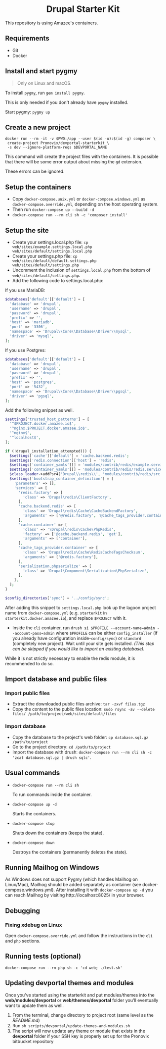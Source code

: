 <p align="center">
 <h1 align="center">Drupal Starter Kit</h1>
</p>

This repository is using Amazee's containers.

## Requirements

- Git
- Docker

## Install and start pygmy

> Only on Linux and macOS.

To install `pygmy`, run `gem install pygmy`.

This is only needed if you don't already have `pygmy` installed.

Start pygmy: `pygmy up`

## Create a new project

``` shell
docker run --rm -it -v $PWD:/app --user $(id -u):$(id -g) composer \
 create-project Pronovix/devportal-starterkit \
 -s dev --ignore-platform-reqs $DEVPORTAL_NAME
```

This command will create the project files with the containers.
It is possible that there will be some error output about missing the `gd` extension.

These errors can be ignored.

## Setup the containers

- Copy `docker-compose.unix.yml` or `docker-compose.windows.yml` as `docker-compose.override.yml`, depending on the
  host operating system.
- Then run `docker-compose up --build -d`
- `docker-compose run --rm cli sh -c 'composer install'`

## Setup the site

- Create your settings.local.php file:
  `cp web/sites/example.settings.local.php web/sites/default/settings.local.php`
- Create your settings.php file:
  `cp web/sites/default/default.settings.php web/sites/default/settings.php`
- Uncomment the inclusion of `settings.local.php` from the bottom of `web/sites/default/settings.php`.
- Add the following code to settings.local.php:

If you use MariaDB:

```php
$databases['default']['default'] = [
  'database' => 'drupal',
  'username' => 'drupal',
  'password' => 'drupal',
  'prefix' => '',
  'host' => 'mariadb',
  'port' => '3306',
  'namespace' => 'Drupal\\Core\\Database\\Driver\\mysql',
  'driver' => 'mysql',
];
```

If you use Postgres:

```php
$databases['default']['default'] = [
  'database' => 'drupal',
  'username' => 'drupal',
  'password' => 'drupal',
  'prefix' => '',
  'host' => 'postgres',
  'port' => '5432',
  'namespace' => 'Drupal\\Core\\Database\\Driver\\pgsql',
  'driver' => 'pgsql',
];
```

Add the following snippet as well.

```php
$settings['trusted_host_patterns'] = [
  '^$PROJECT.docker.amazee.io$',
  '^nginx.$PROJECT.docker.amazee.io$',
  '^nginx$',
  '^localhost$',
];

if (!drupal_installation_attempted()) {
  $settings['cache']['default'] = 'cache.backend.redis';
  $settings['redis.connection']['host'] = 'redis';
  $settings['container_yamls'][] = 'modules/contrib/redis/example.services.yml';
  $settings['container_yamls'][] = 'modules/contrib/redis/redis.services.yml';
  $class_loader->addPsr4('Drupal\\redis\\', 'modules/contrib/redis/src');
  $settings['bootstrap_container_definition'] = [
    'parameters' => [],
    'services' => [
      'redis.factory' => [
        'class' => 'Drupal\redis\ClientFactory',
      ],
      'cache.backend.redis' => [
        'class' => 'Drupal\redis\Cache\CacheBackendFactory',
        'arguments' => ['@redis.factory', '@cache_tags_provider.container', '@serialization.phpserialize'],
      ],
      'cache.container' => [
        'class' => '\Drupal\redis\Cache\PhpRedis',
        'factory' => ['@cache.backend.redis', 'get'],
        'arguments' => ['container'],
      ],
      'cache_tags_provider.container' => [
        'class' => 'Drupal\redis\Cache\RedisCacheTagsChecksum',
        'arguments' => ['@redis.factory'],
      ],
      'serialization.phpserialize' => [
        'class' => 'Drupal\Component\Serialization\PhpSerialize',
      ],
    ],
  ];
}

$config_directories['sync'] = '../config/sync';
```

After adding this snippet to `settings.local.php` look up the lagoon project name from `docker-compose.yml` (e.g. `starterkit` in `starterkit.docker.amazee.io`), and replace `$PROJECT` with it.

- Inside the `cli` container, run `drush si $PROFILE --account-name=admin --account-pass=admin` where `$PROFILE` can be
either `config_installer` (if you already have configuration inside-`config/sync`) or `standard` (completely new
project). Wait until your site gets installed. _(This step can be skipped if you would
like to import an existing database)._

While it is not strictly necessary to enable the redis module, it is recommended to do so.

## Import database and public files

### Import public files

- Extract the downloaded public files archive: `tar -zxvf files.tgz`
- Copy the content to the public files location: `sudo rsync -av --delete files/
/path/to/project/web/sites/default/files`

### Import database

- Copy the database to the project's web folder: `cp database.sql.gz /path/to/project`
- Go to the project directory: `cd /path/to/project`
- Import the database with drush: `docker-compose run --rm cli sh -c 'zcat database.sql.gz | drush sqlc'`.

## Usual commands

- `docker-compose run --rm cli sh`

  To run commands inside the container.

- `docker-compose up -d`

  Starts the containers.

- `docker-compose stop`

  Shuts down the containers (keeps the state).

- `docker-compose down`

  Destroys the containers (permanently deletes the state).

## Running Mailhog on Windows

As Windows does not support Pygmy (which handles Mailhog on Linux/Mac), Mailhog should be added
separately as container (see docker-compose.windows.yml). After installing it with `docker-compose up -d`
you can reach Mailhog by visiting http://localhost:8025/ in your browser.

## Debugging

### Fixing xdebug on Linux

Open `docker-compose.override.yml` and follow the instructions in the `cli` and `php` sections.

## Running tests (optional)

`docker-compose run --rm php sh -c 'cd web; ./test.sh'`

## Updating devportal themes and modules

Once you've started using the starterkit and put modules/themes into the **web/modules/devportal** or 
**web/themes/devportal** folder you'll eventually want to update them as well.

1. From the terminal, change directory to project root (same level as the *README.md*)
2. Run `sh scripts/devportal/update-themes-and-modules.sh`
3. The script will now update any theme or module that exists in the **devportal** folder if your SSH key is properly
set up for the Pronovix bitbucket repository
